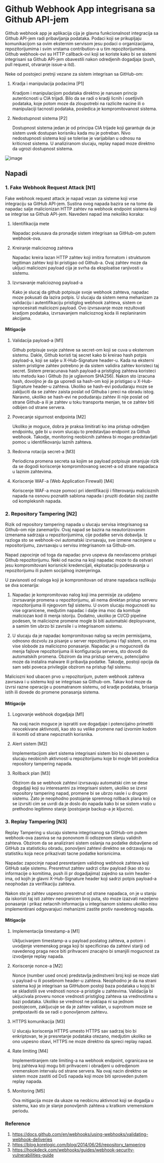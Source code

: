 # Github Webhook App integrisana sa Github API-jem

Github webhook app je aplikacija cija je glavna funkcionalnost integracija sa Github API-jem radi pribavljanja podataka. Podaci koji se prikupljaju komunikacijom sa ovim eksternim servisom jesu podaci o organizacijama, repozitorijumima i svim vrstama contribution-a u tim repozitorijumima. Github webhook-ovi su HTTP callback-ovi koji se koriste kako bi se sistemi integrisani sa Github API-jem obavestili nakon odredjenih dogadjaja (push, pull request, otvaranje issue-a itd).

Neke od postojeci pretnji vezane za sistem integrisan sa GitHub-om:

1. Kradja i manipulacija podacima [P1]

    Kradjom i manipulacijom podataka direktno je narusen princip autenticnosti u CIA trijadi. Bilo da se radi o kradji licnih i osetljivih podataka, koje potom moze da zloupotrebi na razlicite nacine ili o manipulaciji tacnosti podataka, posledica je kompromitovanost sistema.  


2. Nedostupnost sistema [P2]
   
    Dostupnost sistema jedan je od principa CIA trijade koji garantuje da je sistem uvek dostupan korisniku kada mu je potreban. Nivo nedostupnosti sistema koji se tolerise je varijabilan u odnosu na kriticnost sistema. U analiziranom slucaju, replay napad moze direktno da ugrozi dostupnost sistema.

![image](https://github.com/vulinana/ZOSS-Projekat/assets/88163410/8448f0d1-62da-45b6-80df-15cd10156c25)


## Napadi


### 1. Fake Webhook Request Attack [N1]

Fake webhook request attack je napad vezan za sisteme koji vrse integraciju sa GitHub API-jem. Sustina ovog napada bazira se na tome da napadac salje malicionizan HTTP zahtev na webhook endpoint sistema koji se integrise sa Github API-jem. Navedeni napad ima nekoliko koraka:
	
1. Identifikacija mete

    Napadac pokusava da pronadje sistem integrisan sa GitHub-om putem webhook-ova.
     
2. Kreiranje malicioznog zahteva

    Napadac kreira lazan HTTP zahtev koji imitira formatom i strukturom legitiman zahtev koji bi pristigao od Github-a. Ovaj zahtev moze da ukljuci maliciozni payload cija je svrha da eksploatise ranjivosti u sistemu.
	
3. Izvrsavanje malicioznog payload-a

    Kako je slucaj da github potpisuje svoje webhook zahteva, napadac moze pokusati da lazira potpis. U slucaju da sistem nema mehanizam za validaciju i autentifikaciju pristiglog webhook zahteva, sistem ce isprocesirati maliciozni payload. Ovo izvrsavanje moze rezultovati kradjom podataka, izvrsavanjem malicioznog koda ili neplaniranim akcijama. 

#### Mitigacije

1. Validacija payload-a [M1]

    Github potpisuje svoje zahteve sa secret-om koji se cuva u eksternom sistemu. Dakle, Github koristi taj secret kako bi kreirao hash potpis payload-a, koji se salje u X-Hub-Signature header-u. Kada na eksterni sistem pristigne zahtev potrebno je da sistem validira zahtev koristeci taj secret. Sistem preracunava hash payload-a pristiglog zahteva koristeci istu metodu kao i Github (to je uglavnom SHA256). Nakon sto izracuna hash, dovoljno je da ga uporedi sa hash-om koji je pristigao u X-Hub-Signature header-u zahteva. Ukoliko se hash-evi podudaraju moze se zakljuciti da se zahtev zaista poslat od Githuba i preci na obradu istog. Naravno, ukoliko se hash-evi ne podudaraju zahtev ili nije poslat od strane Github-a ili je zahtev u toku transporta menjan, te ce zahtev biti odbijen od strane servera. 

3. Povecanje sigurnost endpointa [M2]

    Ukoliko je moguce, dobra je praksa limitirati ko ima pristup odredjen endpointu, gde bi u ovom slucaju to predstavljao endpoint za Github webhook. Takodje, monitoring neobicnih zahteva bi mogao predstavljati pomoc u identifikovanju laznih zahteva.

4. Redovna rotacija secret-a [M3]

    Periodicna promena secreta sa kojim se payload potpisuje smanjuje rizik da se dogodi koriscenje kompromitovanog secret-a od strane napadaca u laznim zahtevima.

5. Koriscenje WAF-a (Web Application Firewall) [M4]

    Koriscenje WAF-a moze pomoci pri identifikaciji i filterovanju malicioznih napada na osnovu poznatih sablona napada i pruziti dodatan sloj zastite od kompleksnih napada.


### 2. Repository Tampering [N2]

Rizik od repository tampering napada u slucaju servisa integrisanog sa Github-om nije zanemarljiv. Ovaj napad se bazira na neautorizovanim izmenama sadrzaja u repozitorijumima, cije podatke servis dobavlja. Iz razloga sto se webhook-ovi automatski izvrsavaju, sve izmene nacinjene u repositorijumu, zavrsavaju u servisu integrisanom sa Github-om. 

Napad zapocinje od toga da napadac prvo uspeva da neovlasceno pristupi Github repozitorijumu. Neki od nacina na koji napadac moze to da ostvari jesu kompromitovani korisnicki kredencijali, ekploataciju podesavanja u repozitorijumu ili putem socijalnog inzenjeringa. 

U zavisnosti od naloga koji je kompromitovan od strane napadaca razlikuju se dva scenarija:

1. Napadac je kompromitovao nalog koji ima permisije za udaljeno izvrsavanje promena u repozitorijumu, ali nema direktan pristup serveru repozitorijuma ili njegovom fajl sistemu. U ovom slucaju mogucnosti su vise ogranicene, medjutim napadac i dalje ima moc da komituje maliciozan kod ili menja istoriju. Dodatno, ukoliko je CI/CD pipeline podesen, te maliciozne promene mogle bi biti automatski deployovane, a samim tim ubrzo bi zavrsile i u integrisanom sistemu. 

2. U slucaju da je napadac kompromitovao nalog sa vecim permisijama, odnosno dozvolu za pisanje u server repozitorijuma i fajl sistem, on ima vise slobode za maliciozno ponasanje. Napadac je u mogucnosti da menja fajlove repozitorijuma ili konfiguraciju servera, sto dovodi do automatskih promena. Obzirom da ima pristup serveru, potencijalno moze da instalira malware ili pribavlja podatke. Takodje, postoji opcija da sam sebi poveca privilegije obzirom na pristup fajl sistemu. 

Maliciozni kod ubacen prvo u repozitorijum, putem webhook zahteva zavrsava i u sistemu koji se integrisao sa Github-om. Takav kod moze da izvrsi razne operacije u posmatranom sistemu, od kradje podataka, brisanja istih ili dovede do promene ponasanja sistema.

#### Mitigacije

1. Logovanje webhook dogadjaja [M1]

    Na ovaj nacin moguce je ispratiti sve dogadjaje i potencijalno primetiti neocekivane aktivnosti, kao sto su velike promene nad izvornim kodom ili komiti od strane nepoznatih korisnika. 

2. Alert sistem [M2]

    Implementacijom alert sistema integrisani sistem bio bi obavesten u slucaju neobicnih aktivnosti u repozitorijumu koje bi mogle biti posledica repository tampering napada. 

3. Rollback plan [M3]

    Obzirom da se webhook zahtevi izvrsavaju automatski cim se dese dogadjaji koji su interesantni za integrisani sistem, ukoliko se izvrsi repository tampering napad, promene bi se ubrzo nasle i u drugom sistemu. Zato je neophodno postojanje spremnog rollback plana koji ce se izvrsiti cim se uvrdi da je doslo do napada kako bi se sistem vratio u prethodno legitimno stanje (postojanje backup-a je kljucno).


### 3. Replay Tampering [N3]

Replay Tampering u slucaju sistema integrisanog sa GitHub-om putem webhook-ova zasniva se na ponovnom ili odlozenom slanju validnih zahteva. Obzirom da se analizirani sistem oslanja na podatke dobavljene od GitHub za statisticku obradu, ponovljeni zahtevi direktno se odrzavaju na statistiku koja nece prikazivati tacne podatke korisnicima. 

Napadac zapocinje napad presretanjem validnog webhook zahteva koji GitHub salje sistemu. Presretnut zahtev sadrzi citav payload (kao sto su informacije o komitima, push ili pr dogadjajima) zajedno sa svim header-ima, od kojih je glavni X-Hub-Signature header koji sadrzi potpis payload-a neophodan za verifikaciju zahteva. 

Nakon sto je zahtev uspesno presretnut od strane napadaca, on je u stanju da iskoristi taj isti zahtev neogranicen broj puta, sto moze izazvati nezeljeno ponasanje i prikaz netacnih informacija u integrisanom sistemu ukoliko nisu implementirani odgovarajuci mehanizmi zastite protiv navedenog napada. 


#### Mitigacije

1. Implementacija timestamp-a [M1]

    Ukljucivanjem timestamp-a u payload poslatog zahteva, a potom i uvodjenje vremenskog praga koji bi specificirao da zahtevi stariji od navedenog praga nece biti prihvaceni znacajno bi smanjili mogucnost za izvodjenje replay napada.

2. Koriscenje nonce-a [M2]

    Nonce (number used once) predstavlja jedinstveni broj koji se moze slati u payload-u ili posebnom header-u zahteva. Neophodno je da na strani sistema koji je integrisan sa GitHubom postoji baza podataka u kojoj bi se skladistili sve vrednosti nonce-a pristigle u zahtevima. Validacija bi ukljucivala proveru nonce vrednosti pristiglog zahteva sa vrednostima u bazi podataka. Ukoliko se vrednost ne poklapa ni sa jednom postojecom, zakljucuje se da je zahtev validan, u suprotnom moze se pretpostaviti da se radi o ponovljenom zahtevu.

3. HTTPS komunikacija [M3]

    U slucaju koriscenja HTTPS umesto HTTPS sav sadrzaj bio bi enkriptovan, te je presretanje podataka otezano, medjutim ukoliko se ono uspesno obavi, HTTPS ne moze direktno da spreci replay napad.

4. Rate limiting [M4]

    Implementiranjem rate limiting-a na webhook endpoint, ogranicava se broj zahteva koji mogu biti prihvaceni i obradjeni u odredjenom vremenskom intervalu od strane servera. Na ovaj nacin direktno se sistem moze zastiti od DoS napada koji moze biti sproveden putem replay napada.

5. Monitoring [M5]

    Ova mitigacija moze da ukaze na neobicnu aktivnost koji se dogadja u sistemu, kao sto je slanje ponovljenih zahteva u kratkom vremenskom periodu.  

### Reference

1. https://docs.github.com/en/webhooks/using-webhooks/validating-webhook-deliveries
2. https://blog.korelogic.com/blog/2014/06/26/repository_tampering
3. https://hookdeck.com/webhooks/guides/webhook-security-vulnerabilities-guide
